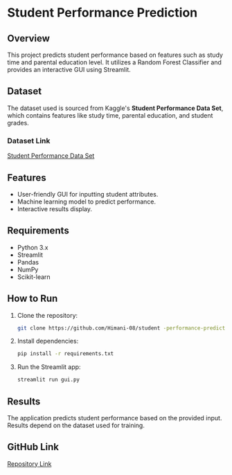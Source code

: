 
# Student Performance Prediction

## Overview
This project predicts student performance based on features such as study time and parental education level. It utilizes a Random Forest Classifier and provides an interactive GUI using Streamlit.

## Dataset
The dataset used is sourced from Kaggle's **Student Performance Data Set**, which contains features like study time, parental education, and student grades.

### Dataset Link
[Student Performance Data Set](https://www.kaggle.com/datasets/uciml/student-alcohol-consumption)

## Features
- User-friendly GUI for inputting student attributes.
- Machine learning model to predict performance.
- Interactive results display.

## Requirements
- Python 3.x
- Streamlit
- Pandas
- NumPy
- Scikit-learn

## How to Run
1. Clone the repository:
   ```bash
   git clone https://github.com/Himani-08/student -performance-prediction.git
   ```
2. Install dependencies:
   ```bash
   pip install -r requirements.txt
   ```
3. Run the Streamlit app:
   ```bash
   streamlit run gui.py
   ```

## Results
The application predicts student performance based on the provided input. Results depend on the dataset used for training.

## GitHub Link
[Repository Link](https://github.com/yourusername/yourrepositoryname)
